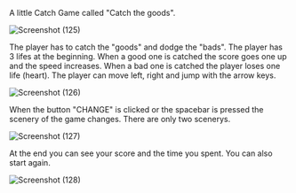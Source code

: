 A little Catch Game called "Catch the goods".

![Screenshot (125)](https://github.com/ilobr4/catch-the-goods/assets/138172566/58dcc448-60b2-4ea3-9f40-e5667f415430)

The player has to catch the "goods" and dodge the "bads". The player has 3 lifes at the beginning.
When a good one is catched the score goes one up and the speed increases. When a bad one is catched the player loses one life (heart). 
The player can move left, right and jump with the arrow keys.

![Screenshot (126)](https://github.com/ilobr4/catch-the-goods/assets/138172566/4a320dcc-4438-410c-a37a-6801e0bd336a)

When the button "CHANGE" is clicked or the spacebar is pressed the scenery of the game changes. 
There are only two scenerys.

![Screenshot (127)](https://github.com/ilobr4/catch-the-goods/assets/138172566/8a94d08b-f7b0-492f-b010-c1fc8c6bba06)

At the end you can see your score and the time you spent. You can also start again.

![Screenshot (128)](https://github.com/ilobr4/catch-the-goods/assets/138172566/133d074d-f6bf-4e20-ae68-10bc5e6aeab6)

